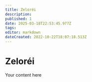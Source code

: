 ```yaml
---
title: Zeloréi
description: 
published: 1
date: 2025-03-18T22:53:45.977Z
tags: 
editor: markdown
dateCreated: 2022-10-22T18:07:18.513Z
---
```


# Zeloréi
Your content here